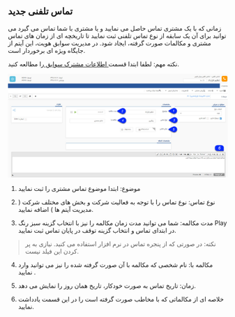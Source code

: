 ﻿## تماس تلفنی جدید

زمانی که با یک مشتری تماس حاصل می نمایید و یا مشتری با شما تماس می گیرد می توانید برای آن یک سابقه از نوع تماس تلفنی ثبت نمایید تا تاریخچه ای از زمان های تماس مشتری و مکالمات صورت گرفته، ایجاد شود. در مدیریت سوابق هویت، این آیتم از جایگاه ویژه ای برخوردار است.

نکته مهم: لطفا ابتدا قسمت<a href="file%3A%2F%2F%2FC%3A%5CUsers%5CH.abasi%5CDesktop%5Chelp%5Cmd%20help%5CIntegrated-bank%5CDatabase%5CRecords%5CJoint-record-information%5CJoint-record-information.md" target="_blank"> اطلاعات مشترک سوابق </a>را مطالعه کنید.

![.](NewCalls1.jfif)

1. موضوع: ابتدا موضوع تماس مشتری را ثبت نمایید

2. نوع تماس: نوع تماس را با توجه به فعالیت شرکت و بخش های مختلف شرکت ( مدیریت آیتم ها ) اضافه نمایید.

3. مدت مکالمه: شما می توانید مدت زمان مکالمه را نیز با انتخاب گزینه سبز رنگ Play   در ابتدای تماس و انتخاب گزینه توقف در پایان تماس ثبت نمایید.

> نکته: در صورتی که از پنجره تماس در نرم افزار استفاده می کنید. نیازی به پر کردن این فیلد نیست.

4.  مکالمه با: نام شخصی که مکالمه با آن صورت گرفته شده را نیز می توانید وارد نمایید .

5. زمان: تاریخ تماس به صورت خودکار، تاریخ همان روز را نمایش می دهد.

6. خلاصه ای از مکالماتی که با مخاطب صورت گرفته است را در این قسمت یادداشت نمایید.